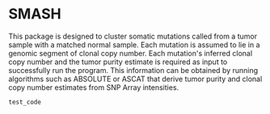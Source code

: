 # SMASH

This package is designed to cluster somatic mutations called from a tumor sample with a matched normal sample. 
Each mutation is assumed to lie in a genomic segment of clonal copy number. 
Each mutation's inferred clonal copy number and the tumor purity estimate is required as input to successfully run the program. This information can be obtained by running algorithms such as ABSOLUTE or ASCAT that derive tumor purity and clonal copy number estimates from SNP Array intensities.

```
test_code
```


